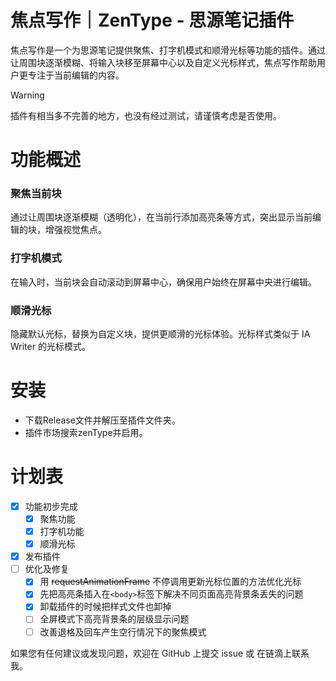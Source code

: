 # 焦点写作｜ZenType - 思源笔记插件

焦点写作是一个为思源笔记提供聚焦、打字机模式和顺滑光标等功能的插件。通过让周围块逐渐模糊、将输入块移至屏幕中心以及自定义光标样式，焦点写作帮助用户更专注于当前编辑的内容。


> [!WARNING]
> 插件有相当多不完善的地方，也没有经过测试，请谨慎考虑是否使用。

# 功能概述
### 聚焦当前块
通过让周围块逐渐模糊（透明化），在当前行添加高亮条等方式，突出显示当前编辑的块，增强视觉焦点。

### 打字机模式
在输入时，当前块会自动滚动到屏幕中心，确保用户始终在屏幕中央进行编辑。

### 顺滑光标
隐藏默认光标，替换为自定义块，提供更顺滑的光标体验。光标样式类似于 IA Writer 的光标模式。

# 安装

- 下载Release文件并解压至插件文件夹。
- 插件市场搜索zenType并启用。

# 计划表
- [x] 功能初步完成
  - [x] 聚焦功能
  - [x] 打字机功能
  - [x] 顺滑光标
- [x] 发布插件
- [ ] 优化及修复
  - [x] 用 ~~requestAnimationFrame~~ 不停调用更新光标位置的方法优化光标
  - [x] 先把高亮条插入在`<body>`标签下解决不同页面高亮背景条丢失的问题
  - [x] 卸载插件的时候把样式文件也卸掉
  - [ ] 全屏模式下高亮背景条的层级显示问题
  - [ ] 改善退格及回车产生空行情况下的聚焦模式

如果您有任何建议或发现问题，欢迎在 GitHub 上提交 issue 或 在链滴上联系我。